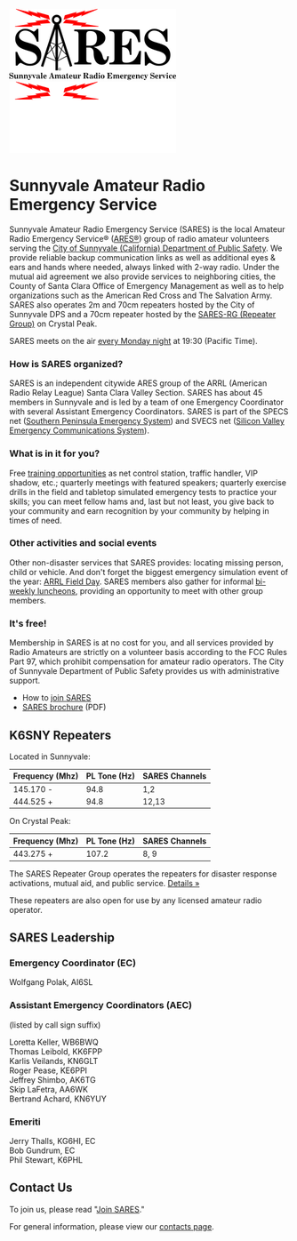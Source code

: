 ![SARES logo](assets/SARES-logo-black-300x128.png#only-light)
![SARES logo](assets/SARES-logo-white-300x128.png#only-dark)

# Sunnyvale Amateur Radio Emergency Service

Sunnyvale Amateur Radio Emergency Service (SARES) is the local Amateur Radio Emergency Service&reg; ([ARES&reg;](https://www.arrl.org/ares)) group of radio amateur volunteers serving the [City of Sunnyvale (California) Department of Public Safety](https://www.sunnyvale.ca.gov/your-government/departments/public-safety). We provide reliable backup communication links as well as additional eyes & ears and hands where needed, always linked with 2-way radio. Under the mutual aid agreement we also provide services to neighboring cities, the County of Santa Clara Office of Emergency Management as well as to help organizations such as the American Red Cross and The Salvation Army. SARES also operates 2m and 70cm repeaters hosted by the City of Sunnyvale DPS and a 70cm repeater hosted by the [SARES-RG (Repeater Group)](saresrg/index.md) on Crystal Peak.

SARES meets on the air [every Monday night](nets.md) at 19:30 (Pacific Time).

### How is SARES organized?

SARES is an independent citywide ARES group of the ARRL (American Radio Relay League) Santa Clara Valley Section. SARES has about 45 members in Sunnyvale and is led by a team of one Emergency Coordinator with several Assistant Emergency Coordinators. SARES is part of the SPECS net ([Southern Peninsula Emergency System](https://www.specsnet.org/)) and SVECS net ([Silicon Valley Emergency Communications System](http://www.svecs.net/)).

### What is in it for you?

Free [training opportunities](https://www.scc-ares-races.org/activities/events.php) as net control station, traffic handler, VIP shadow, etc.; quarterly meetings with featured speakers; quarterly exercise drills in the field and tabletop simulated emergency tests to practice your skills; you can meet fellow hams and, last but not least, you give back to your community and earn recognition by your community by helping in times of need.

### Other activities and social events

Other non-disaster services that SARES provides: locating missing person, child or vehicle. And don't forget the biggest emergency simulation event of the year: [ARRL Field Day](field-day/index.md). SARES members also gather for informal [bi-weekly luncheons](luncheons.md), providing an opportunity to meet with other group members.

### It's free!

Membership in SARES is at no cost for you, and all services provided by Radio Amateurs are strictly on a volunteer basis according to the FCC Rules Part 97, which prohibit compensation for amateur radio operators. The City of Sunnyvale Department of Public Safety provides us with administrative support.

-   How to [ join SARES](join-sares.md)
-   [SARES brochure](SARES_Brochure.pdf) (PDF)

## K6SNY Repeaters

Located in Sunnyvale:

| Frequency (Mhz) | PL Tone (Hz) | SARES Channels |
| --------------- | ------------ | -------------- |
| 145.170 -       | 94.8         | 1,2            |
| 444.525 +       | 94.8         | 12,13          |

On Crystal Peak:

| Frequency (Mhz) | PL Tone (Hz) | SARES Channels |
| --------------- | ------------ | -------------- |
| 443.275 +       | 107.2        | 8, 9           |

The SARES Repeater Group operates the repeaters for disaster response activations, mutual aid, and public service. [Details&nbsp;&raquo;](saresrg/index.md)

These repeaters are also open for use by any licensed amateur radio operator.

## SARES Leadership

### Emergency Coordinator (EC)

Wolfgang Polak, AI6SL

### Assistant Emergency Coordinators (AEC)

(listed by call sign suffix)

Loretta Keller, WB6BWQ  
Thomas Leibold, KK6FPP  
Karlis Veilands, KN6GLT  
Roger Pease, KE6PPI  
Jeffrey Shimbo, AK6TG  
Skip LaFetra, AA6WK  
Bertrand Achard, KN6YUY

### Emeriti

Jerry Thalls, KG6HI, EC  
Bob Gundrum, EC  
Phil Stewart, K6PHL

## Contact Us

To join us, please read "[Join SARES](join-sares.md)."

For general information, please view our [contacts page](contact.md).
